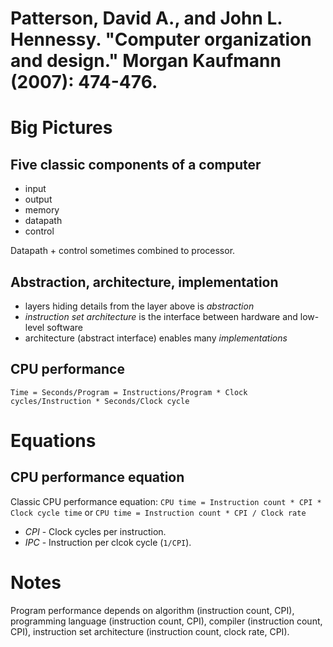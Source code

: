 # Patterson, David A., and John L. Hennessy. "Computer organization and design." Morgan Kaufmann (2007): 474-476.
# Big Pictures
## Five classic components of a computer
* input
* output
* memory
* datapath
* control

Datapath + control sometimes combined to processor.

## Abstraction, architecture, implementation
* layers hiding details from the layer above is *abstraction*
* *instruction set architecture* is the interface between hardware and
  low-level software
* architecture (abstract interface) enables many *implementations*

## CPU performance
`Time = Seconds/Program = Instructions/Program * Clock cycles/Instruction *
Seconds/Clock cycle`


# Equations
## CPU performance equation
Classic CPU performance equation: `CPU time = Instruction count * CPI * Clock
cycle time` or `CPU time = Instruction count * CPI / Clock rate`

* *CPI* - Clock cycles per instruction.
* *IPC* - Instruction per clcok cycle (`1/CPI`).

# Notes
Program performance depends on algorithm (instruction count, CPI), programming
language (instruction count, CPI), compiler (instruction count, CPI),
instruction set architecture (instruction count, clock rate, CPI).
